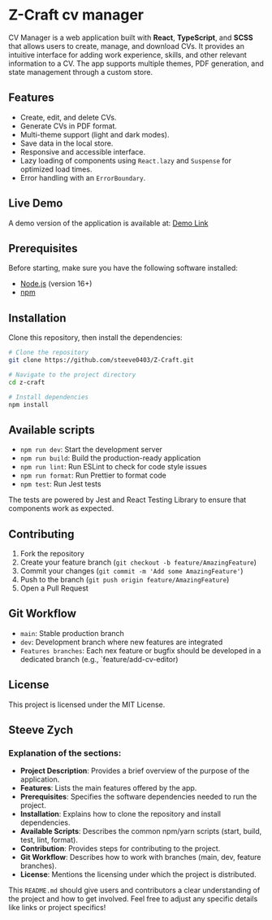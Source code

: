 # Z-Craft cv manager

CV Manager is a web application built with **React**, **TypeScript**, and **SCSS** that allows users to create, manage, and download CVs. It provides an intuitive interface for adding work experience, skills, and other relevant information to a CV. The app supports multiple themes, PDF generation, and state management through a custom store.

## Features

- Create, edit, and delete CVs.
- Generate CVs in PDF format.
- Multi-theme support (light and dark modes).
- Save data in the local store.
- Responsive and accessible interface.
- Lazy loading of components using `React.lazy` and `Suspense` for optimized load times.
- Error handling with an `ErrorBoundary`.

## Live Demo

A demo version of the application is available at: [Demo Link](https://www.example.com)

## Prerequisites

Before starting, make sure you have the following software installed:

- [Node.js](https://nodejs.org/) (version 16+)
- [npm](https://www.npmjs.com/) 

## Installation

Clone this repository, then install the dependencies:

```bash
# Clone the repository
git clone https://github.com/steeve0403/Z-Craft.git

# Navigate to the project directory
cd z-craft

# Install dependencies
npm install
```
## Available scripts

- `npm run dev`: Start the development server
- `npm run build`: Build the production-ready application
- `npm run lint`: Run ESLint to check for code style issues
- `npm run format`: Run Prettier to format code
- `npm test`: Run Jest tests

The tests are powered by Jest and React Testing Library to ensure that components work as expected.

## Contributing

1. Fork the repository
2. Create your feature branch (`git checkout -b feature/AmazingFeature`)
3. Commit your changes (`git commit -m 'Add some AmazingFeature'`)
4. Push to the branch (`git push origin feature/AmazingFeature`)
5. Open a Pull Request

## Git Workflow

- `main`: Stable production branch
- `dev`: Development branch where new features are integrated
- `Features branches`: Each nex feature or bugfix should be developed in a dedicated branch (e.g., `feature/add-cv-editor)

## License

This project is licensed under the MIT License.

## Steeve Zych


### Explanation of the sections:
- **Project Description**: Provides a brief overview of the purpose of the application.
- **Features**: Lists the main features offered by the app.
- **Prerequisites**: Specifies the software dependencies needed to run the project.
- **Installation**: Explains how to clone the repository and install dependencies.
- **Available Scripts**: Describes the common npm/yarn scripts (start, build, test, lint, format).
- **Contribution**: Provides steps for contributing to the project.
- **Git Workflow**: Describes how to work with branches (main, dev, feature branches).
- **License**: Mentions the licensing under which the project is distributed.

This `README.md` should give users and contributors a clear understanding of the project and how to get involved. Feel free to adjust any specific details like links or project specifics!
